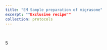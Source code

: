 ```yaml
---
title: "EM Sample preparation of migrasome"
excerpt: ""Exclusive recipe""
collection: protocols
---
```


<br>

5